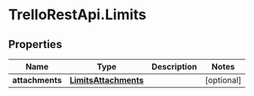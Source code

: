 # TrelloRestApi.Limits

## Properties

Name | Type | Description | Notes
------------ | ------------- | ------------- | -------------
**attachments** | [**LimitsAttachments**](LimitsAttachments.md) |  | [optional] 


